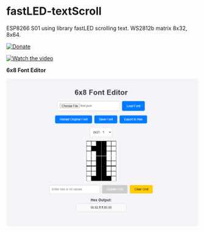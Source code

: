# fastLED-textScroll  
ESP8266 S01 using library fastLED scrolling text. WS2812b matrix 8x32, 8x64.  

[![Donate](https://img.shields.io/badge/donate-PayPal-blue.svg)](https://paypal.me/kreso975)  

[![Watch the video](https://img.youtube.com/vi/DkTGDvV_L6o/0.jpg)](https://www.youtube.com/watch?v=DkTGDvV_L6o)





**6x8 Font Editor**  

![Settings](./html/Screenshot-Font-editor.png?raw=true "Font Bitmap Editor") 

